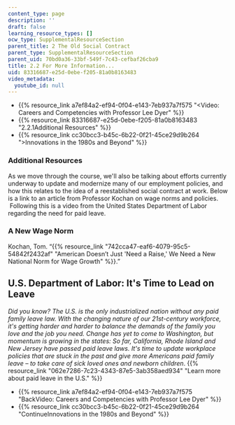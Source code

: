 ```yaml
---
content_type: page
description: ''
draft: false
learning_resource_types: []
ocw_type: SupplementalResourceSection
parent_title: 2 The Old Social Contract
parent_type: SupplementalResourceSection
parent_uid: 70bd0a36-33bf-549f-7c43-cefbaf26cba9
title: 2.2 For More Information...
uid: 83316687-e25d-0ebe-f205-81a0b8163483
video_metadata:
  youtube_id: null
---
```

- {{% resource_link a7ef84a2-ef94-0f04-e143-7eb937a7f575 "<Video: Careers and Competencies with Professor Lee Dyer</a>" %}}
- {{% resource_link 83316687-e25d-0ebe-f205-81a0b8163483 "2.2.1Additional Resources" %}}
- {{% resource_link cc30bcc3-b45c-6b22-0f21-45ce29d9b264 ">Innovations in the 1980s and Beyond" %}}

### Additional Resources

As we move through the course, we'll also be talking about efforts currently underway to update and modernize many of our employment policies, and how this relates to the idea of a reestablished social contract at work. Below is a link to an article from Professor Kochan on wage norms and policies.  Following this is a video from the United States Department of Labor regarding the need for paid leave.

### A New Wage Norm

Kochan, Tom. “{{% resource_link "742cca47-eaf6-4079-95c5-54842f2432af" "American Doesn’t Just 'Need a Raise,' We Need a New National Norm for Wage Growth" %}}.”

## U.S. Department of Labor: It's Time to Lead on Leave

*Did you know? The U.S. is the only industrialized nation without any paid family leave law. With the changing nature of our 21st-century workforce, it's getting harder and harder to balance the demands of the family you love and the job you need. Change has yet to come to Washington, but momentum is growing in the states: So far, California, Rhode Island and New Jersey have passed paid leave laws. It's time to update workplace policies that are stuck in the past and give more Americans paid family leave – to take care of sick loved ones and newborn children*. {{% resource_link "062e7286-7c23-4343-87e5-3ab358aed934" "Learn more about paid leave in the U.S." %}}

- {{% resource_link a7ef84a2-ef94-0f04-e143-7eb937a7f575 "BackVideo: Careers and Competencies with Professor Lee Dyer" %}}
- {{% resource_link cc30bcc3-b45c-6b22-0f21-45ce29d9b264 "ContinueInnovations in the 1980s and Beyond" %}}